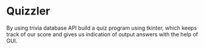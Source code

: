 # Quizzler
By using trivia database API build a quiz program using tkinter, which keeps track of our score and gives us indication of output answers with the help of GUI.
